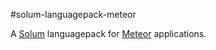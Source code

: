 #solum-languagepack-meteor

A [Solum](https://solum.readthedocs.org/en/latest/) languagepack for [Meteor](https://www.meteor.com/) applications.
